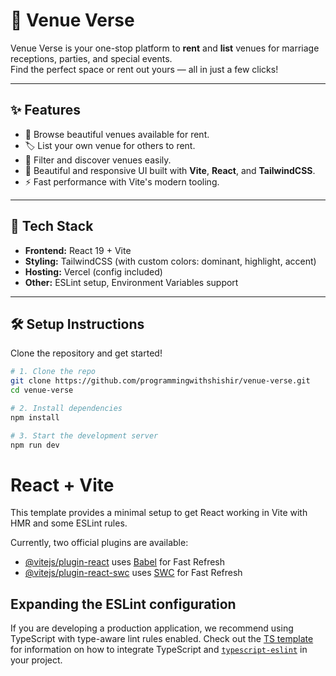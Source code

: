 # 🎉 Venue Verse

Venue Verse is your one-stop platform to **rent** and **list** venues for marriage receptions, parties, and special events.  
Find the perfect space or rent out yours — all in just a few clicks!

---

## ✨ Features

- 🏡 Browse beautiful venues available for rent.
- 🏷️ List your own venue for others to rent.
- 📍 Filter and discover venues easily.
- 🎨 Beautiful and responsive UI built with **Vite**, **React**, and **TailwindCSS**.
- ⚡ Fast performance with Vite's modern tooling.

---

## 🚀 Tech Stack

- **Frontend:** React 19 + Vite
- **Styling:** TailwindCSS (with custom colors: dominant, highlight, accent)
- **Hosting:** Vercel (config included)
- **Other:** ESLint setup, Environment Variables support

---

## 🛠️ Setup Instructions

Clone the repository and get started!

```bash
# 1. Clone the repo
git clone https://github.com/programmingwithshishir/venue-verse.git
cd venue-verse

# 2. Install dependencies
npm install

# 3. Start the development server
npm run dev
```

# React + Vite

This template provides a minimal setup to get React working in Vite with HMR and some ESLint rules.

Currently, two official plugins are available:

- [@vitejs/plugin-react](https://github.com/vitejs/vite-plugin-react/blob/main/packages/plugin-react) uses [Babel](https://babeljs.io/) for Fast Refresh
- [@vitejs/plugin-react-swc](https://github.com/vitejs/vite-plugin-react/blob/main/packages/plugin-react-swc) uses [SWC](https://swc.rs/) for Fast Refresh

## Expanding the ESLint configuration

If you are developing a production application, we recommend using TypeScript with type-aware lint rules enabled. Check out the [TS template](https://github.com/vitejs/vite/tree/main/packages/create-vite/template-react-ts) for information on how to integrate TypeScript and [`typescript-eslint`](https://typescript-eslint.io) in your project.
